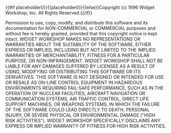 {{#if placeholder0}}{{placeholder0}}{{else}}Copyright (c) 1996 Widget Workshop, Inc. All Rights Reserved.{{/if}}

 Permission to use, copy, modify, and distribute this software and its documentation for NON-COMMERCIAL or COMMERCIAL purposes and without fee is hereby granted, provided that this copyright notice is kept intact. WIDGET WORKSHOP MAKES NO REPRESENTATIONS OR WARRANTIES ABOUT THE SUITABILITY OF THE SOFTWARE, EITHER EXPRESS OR IMPLIED, INCLUDING BUT NOT LIMITED TO THE IMPLIED WARRANTIES OF MERCHANTABILITY, FITNESS FOR A PARTICULAR PURPOSE, OR NON-INFRINGEMENT. WIDGET WORKSHOP SHALL NOT BE LIABLE FOR ANY DAMAGES SUFFERED BY LICENSEE AS A RESULT OF USING, MODIFYING OR DISTRIBUTING THIS SOFTWARE OR ITS DERIVATIVES. THIS SOFTWARE IS NOT DESIGNED OR INTENDED FOR USE OR RESALE AS ON-LINE CONTROL EQUIPMENT IN HAZARDOUS ENVIRONMENTS REQUIRING FAIL-SAFE PERFORMANCE, SUCH AS IN THE OPERATION OF NUCLEAR FACILITIES, AIRCRAFT NAVIGATION OR COMMUNICATION SYSTEMS, AIR TRAFFIC CONTROL, DIRECT LIFE SUPPORT MACHINES, OR WEAPONS SYSTEMS, IN WHICH THE FAILURE OF THE SOFTWARE COULD LEAD DIRECTLY TO DEATH, PERSONAL INJURY, OR SEVERE PHYSICAL OR ENVIRONMENTAL DAMAGE (&quot;HIGH RISK ACTIVITIES&quot;). WIDGET WORKSHOP SPECIFICALLY DISCLAIMS ANY EXPRESS OR IMPLIED WARRANTY OF FITNESS FOR HIGH RISK ACTIVITIES.
